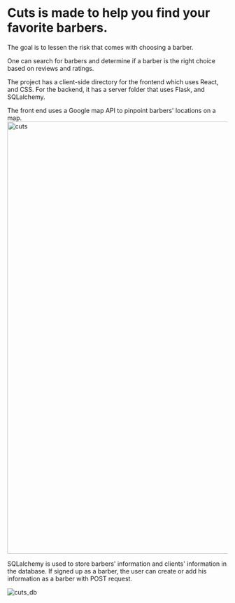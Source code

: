 # Cuts is made to help you find your favorite barbers.

The goal is to lessen the risk that comes with choosing a barber. 

One can search for barbers and determine if a barber is the right choice based on reviews and ratings.

The project has a client-side directory for the frontend which uses React, and CSS.
For the backend, it has a server folder that uses Flask, and SQLalchemy.

The front end uses a Google map API to pinpoint barbers' locations on a map.
<img width="985" alt="cuts" src="https://github.com/jerrizzy/cuts/assets/37149800/1edefba3-1237-4d24-8d8e-b3d8b773aa7e">

SQLalchemy is used to store barbers' information and clients' information in the database.
If signed up as a barber, the user can create or add his information as a barber with POST request.

![cuts_db](https://github.com/jerrizzy/cuts/assets/37149800/39d9aa41-c956-4484-a0a6-c9f9f78bf0d5)

